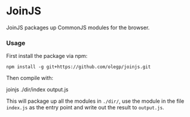 # JoinJS

JoinJS packages up CommonJS modules for the browser.

### Usage

First install the package via npm:

    npm install -g git+https://github.com/olegp/joinjs.git
    
Then compile with:

   joinjs ./dir/index output.js
   
This will package up all the modules in `./dir/`, use the module in the file 
`index.js` as the entry point and write out the result to `output.js`.

